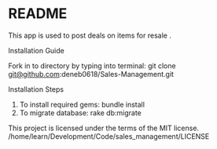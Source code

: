 # README

This app is used to post deals on items for resale .

Installation Guide

Fork in to directory by typing into terminal: git clone git@github.com:deneb0618/Sales-Management.git

Installation Steps

1. To install required gems: bundle install
2. To migrate database: rake db:migrate


This project is licensed under the terms of the MIT license.
/home/learn/Development/Code/sales_management/LICENSE 